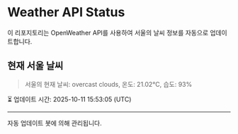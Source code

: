 
# Weather API Status

이 리포지토리는 OpenWeather API를 사용하여 서울의 날씨 정보를 자동으로 업데이트합니다.

## 현재 서울 날씨
> 서울의 현재 날씨: overcast clouds, 온도: 21.02°C, 습도: 93%

⏳ 업데이트 시간: 2025-10-11 15:53:05 (UTC)

---
자동 업데이트 봇에 의해 관리됩니다.
